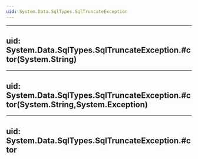 ```yaml
---
uid: System.Data.SqlTypes.SqlTruncateException
---
```


---
uid: System.Data.SqlTypes.SqlTruncateException.#ctor(System.String)
---

---
uid: System.Data.SqlTypes.SqlTruncateException.#ctor(System.String,System.Exception)
---

---
uid: System.Data.SqlTypes.SqlTruncateException.#ctor
---

